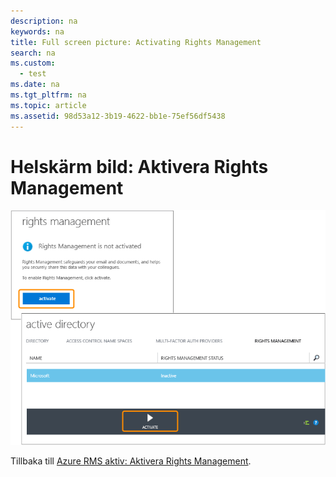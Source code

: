 ```yaml
---
description: na
keywords: na
title: Full screen picture: Activating Rights Management
search: na
ms.custom: 
  - test
ms.date: na
ms.tgt_pltfrm: na
ms.topic: article
ms.assetid: 98d53a12-3b19-4622-bb1e-75ef56df5438
---
```

# Helsk&#228;rm bild: Aktivera Rights Management
![](../Image/AzRMS_StoryboardActivate.png)

Tillbaka till [Azure RMS aktiv: Aktivera Rights Management](http://technet.microsoft.com/library/jj585026.aspx).

